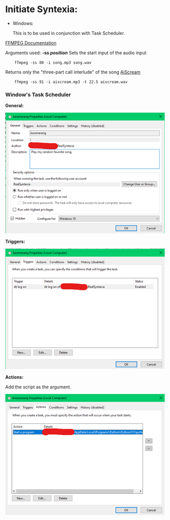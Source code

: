# Initiate Syntexia:

- Windows:

  This is to be used in conjunction with Task Scheduler.

[FFMPEG Documentation](https://ffmpeg.org/ffmpeg.html#AVOptions)

Arguments used:
**-ss _position_**
Sets the start input of the audio input

```
    ffmpeg -ss 80 -i song.mp3 song.wav
```

Returns only the "three-part call interlude" of the song [AiScream](https://www.youtube.com/watch?v=dx0YT7eGZRY&t=90s)

```
    ffmpeg -ss 91 -i aiscream.mp3 -t 22.5 aiscream.wav
```

### Window's Task Scheduler

**General:**

![general](res/pictures/general.png)

**Triggers:**

![triggers](res/pictures/triggers.png)

**Actions:**

Add the script as the argument.

![actions](res/pictures/actions.png)
